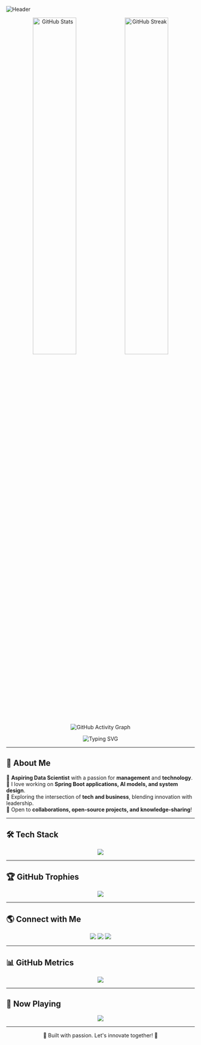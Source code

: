 ![Header](https://readme-headers.vercel.app/api?text=Hello%20World!%20I%27m%20Ayan&bgColor=0d1117&textColor=00ffee&fontSize=40&animation=fadeIn)

<p align="center">
    <img src="https://github-readme-stats.vercel.app/api?username=ayancodehub&show_icons=true&theme=tokyonight&hide_border=true&count_private=true" width="48%" alt="GitHub Stats" />
    <img src="https://github-readme-streak-stats.herokuapp.com/?user=ayancodehub&theme=tokyonight&hide_border=true" width="48%" alt="GitHub Streak" />
</p>

<p align="center">
    <img src="https://github-readme-activity-graph.vercel.app/graph?username=ayancodehub&theme=tokyo-night&bg_color=0d1117&color=00ffee&line=00ffee&point=ffffff&hide_border=true" alt="GitHub Activity Graph" />
</p>

<p align="center">
    <img src="https://readme-typing-svg.herokuapp.com/?color=00ffee&center=true&vCenter=true&width=500&lines=Data+Science+Enthusiast;Aspiring+Manager;Spring+Boot+Developer;Tech+Explorer" alt="Typing SVG" />
</p>

---

## 🚀 About Me
🔹 **Aspiring Data Scientist** with a passion for **management** and **technology**.  
🔹 I love working on **Spring Boot applications, AI models, and system design**.  
🔹 Exploring the intersection of **tech and business**, blending innovation with leadership.  
🔹 Open to **collaborations, open-source projects, and knowledge-sharing**!

---

## 🛠️ Tech Stack
<p align="center">
    <img src="https://skillicons.dev/icons?i=java,spring,python,js,nodejs,mysql,postgres,docker,kubernetes,redis,rabbitmq,aws,git,github&theme=dark" />
</p>

---

## 🏆 GitHub Trophies
<p align="center">
    <img src="https://github-profile-trophy.vercel.app/?username=ayancodehub&theme=tokyonight&no-frame=true&no-bg=true&column=7" />
</p>

---

## 🌎 Connect with Me
<p align="center">
    <a href="https://github.com/ayancodehub"><img src="https://img.shields.io/badge/GitHub-000?style=for-the-badge&logo=github&logoColor=white" /></a>
    <a href="mailto:ayanduttpandey@gmail.com"><img src="https://img.shields.io/badge/Email-00ffee?style=for-the-badge&logo=gmail&logoColor=black" /></a>
    <a href="https://www.linkedin.com/in/ayan-dutt-pandey-74611621b/"><img src="https://img.shields.io/badge/LinkedIn-0077b5?style=for-the-badge&logo=linkedin&logoColor=white" /></a>
</p>

---

## 📊 GitHub Metrics
<p align="center">
    <img src="https://github-profile-summary-cards.vercel.app/api/cards/profile-details?username=ayancodehub&theme=tokyonight" />
</p>

---

## 🎵 Now Playing
<p align="center">
    <img src="https://spotify-github-profile.vercel.app/api/view?uid=your_spotify_id&cover_image=true&theme=default&show_offline=true&background_color=0d1117&interchange=true&bar_color=00ffee&bar_color_cover=false" />
</p>

---

<p align="center">💙 Built with passion. Let's innovate together! 🚀</p>
